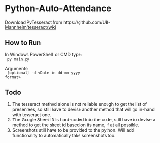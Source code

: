 # Python-Auto-Attendance
Download PyTesseract from https://github.com/UB-Mannheim/tesseract/wiki

## How to Run
In Windows PowerShell, or CMD type:
<br />
<code> py main.py </code>

Arguments: <br />
<code> [optional] -d \<Date in dd-mm-yyyy format\></code>
  
## Todo
1. The tesseract method alone is not reliable enough to get the list of presentees, so still have to devise another method that will go in-hand with tesseract one.
2. The Google Sheet ID is hard-coded into the code, still have to devise a method to get the sheet id based on its name, if at all possible.
3. Screenshots still have to be provided to the python. Will add functionality to automatically take screenshots too.
